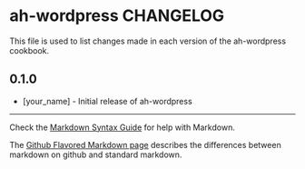 ah-wordpress CHANGELOG
======================

This file is used to list changes made in each version of the ah-wordpress cookbook.

0.1.0
-----
- [your_name] - Initial release of ah-wordpress

- - -
Check the [Markdown Syntax Guide](http://daringfireball.net/projects/markdown/syntax) for help with Markdown.

The [Github Flavored Markdown page](http://github.github.com/github-flavored-markdown/) describes the differences between markdown on github and standard markdown.

